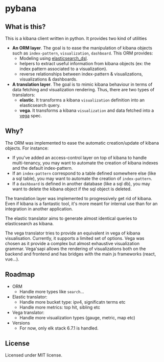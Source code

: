 # pybana

## What is this?

This is a kibana client written in python. It provides two kind of utilities
- **An ORM layer**. The goal is to ease the manipulation of kibana objects such as `index-pattern`, `visualization`, `dashboard`. This ORM provides:
  - Modeling using [elasticsearch_dsl](https://elasticsearch-dsl.readthedocs.io/).
  - helpers to extract useful information from kibana objects (ex: the index pattern associated to a visualization).
  - reverse relationships between index-pattern & visualizations, visualizations & dashboards.
- **A translation layer**. The goal is to mimic kibana behaviour in terms of data fetching and visualization rendering. Thus, there are two types of translators:
  - **elastic**. It transforms a kibana `visualization` definition into an elasticsearch query.
  - **vega**. It transforms a kibana `visualization` and data fetched into a [vega](https://vega.github.io/) spec.

## Why?

The ORM was implemented to ease the automatic creation/update of kibana objects. For instance:
- If you've added an access-control layer on top of kibana to handle multi-tenancy, you may want to automate the creation of kibana indexes and the default index-pattern.
- If an `index-pattern` correspond to a table defined somewhere else (like a sql table), you may want to automate the creation of `index-pattern`.
- If a `dashboard` is defined in another database (like a sql db), you may want to delete the kibana object if the sql object is deleted.

The translation layer was implemented to progressively get rid of kibana. Even if kibana is a fantastic tool, it's more meant for internal use than for an integration in another application.

The elastic translator aims to generate almost identical queries to elasticsearch as kibana.

The vega translator tries to provide an equivalent in vega of kibana visualisation. Currently, it supports a limited set of options. Vega was chosen as it provide a complex but almost exhaustive visualization grammar. Vega'sapi allows the rendering of visualizations both on the backend and frontend and has bridges with the main js frameworks (react, vue…).

## Roadmap

- ORM
  - Handle more types like `search`…
- Elastic translator:
  - Handle more bucket type: ipv4, significatn terms etc
  - Handle more metrics: top hit, sibling etc
- Vega translator:
  - Handle more visualization types (gauge, metric, map etc)
- Versions
  - For now, only elk stack 6.7.1 is handled.

## License

Licensed under MIT license.
